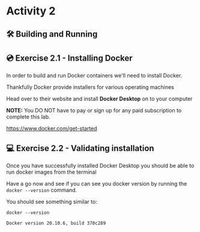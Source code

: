 # Activity 2

## 🛠 Building and Running

## 💿 Exercise 2.1 - Installing Docker

In order to build and run Docker containers we'll need to install Docker.

Thankfully Docker provide installers for various operating machines

Head over to their website and install **Docker Desktop** on to your computer

**NOTE:** You DO NOT have to pay or sign up for any paid subscription to complete this lab. 

https://www.docker.com/get-started

## 💻 Exercise 2.2 - Validating installation

Once you have successfully installed Docker Desktop you should be able to run docker images from the terminal

Have a go now and see if you can see you docker version by running the `docker --version` command.

You should see something similar to:

```
docker --version

Docker version 20.10.6, build 370c289
```